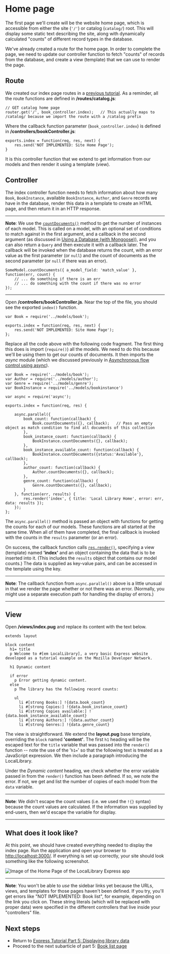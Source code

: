 # Home page

The first page we'll create will be the website home page, which is accessible from either the site (`'/'`) or catalog (`catalog/`) root. This will display some static text describing the site, along with dynamically calculated "counts" of different record types in the database.

We've already created a route for the home page. In order to complete the page, we need to update our controller function to fetch "counts" of records from the database, and create a view (template) that we can use to render the page.

## Route

We created our index page routes in a [previous tutorial](https://github.com/AndrewSRea/My_Learning_Port/tree/main/JavaScript/Server-Side_Website_Programming/Express_Web_Framework/Express_Tutorial_4#express-tutorial-part-4-routes-and-controllers). As a reminder, all the route functions are defined in **/routes/catalog.js**:
```
// GET catalog home page
router.get('/', book_controller.index);   // This actually maps to /catalog/ because we import the route with a /catalog prefix
```
Where the callback function parameter (`book_controller.index`) is defined in **/controllers/bookController.js**:
```
exports.index = function(req, res, next) {
    res.send('NOT IMPLEMENTED: Site Home Page');
}
```
It is this controller function that we extend to get information from our models and then render it using a template (view).

## Controller

The index controller function needs to fetch information about how many `Book`, `BookInstance`, available `BookInstance`, `Author`, and `Genre` records we have in the database, render this data in a template to create an HTML page, and then return it in an HTTP response.

<hr>

**Note**: We use the [`countDocuments()`](https://mongoosejs.com/docs/api.html#model_Model.countDocuments) method to get the number of instances of each model. This is called on a model, with an optional set of conditions to match against in the first argument, and a callback in the second argument (as discussed in [Using a Database (with Mongoose)](https://github.com/AndrewSRea/My_Learning_Port/tree/main/JavaScript/Server-Side_Website_Programming/Express_Web_Framework/Express_Tutorial_3#express-tutorial-part-3-using-a-database-with-mongoose)), and you can also return a `Query` and then execute it with a callback later. The callback will be invoked when the database returns the count, with an error value as the first parameter (or `null`) and the count of documents as the second parameter (or `null` if there was an error).
```
SomeModel.countDocuments({ a_model_field: 'match_value' }, function(err, count) {
    // ... do something if there is an err
    // ... do something with the count if there was no error
});
```

<hr>

Open **/controllers/bookController.js**. Near the top of the file, you should see the exported `index()` function.
```
var Book = require('../models/book');

exports.index = function(req, res, next) {
    res.send('NOT IMPLEMENTED: Site Home Page');
};
```
Replace all the code above with the following code fragment. The first thing this does is import (`require()`) all the models. We need to do this because we'll be using them to get our counts of documents. It then imports the *async* module (which we discussed previously in [Asynchronous flow control using async](https://github.com/AndrewSRea/My_Learning_Port/tree/main/JavaScript/Server-Side_Website_Programming/Express_Web_Framework/Express_Tutorial_5/Subtutorial_5_1#asynchronous-flow-control-using-async)).
```
var Book = require('../models/book');
var Author = require('../models/author');
var Genre = require('../models/genre');
var BookInstance = require('../models/bookinstance')

var async = require('async');

exports.index = function(req, res) {

    async.parallel({
        book_count: function(callback) {
            Book.countDocuments({}, callback);   // Pass an empty object as match condition to find all documents of this collection
        },
        book_instance_count: function(callback) {
            BookInstance.countDocuments({}, callback);
        },
        book_instance_available_count: function(callback) {
            BookInstance.countDocuments({status:'Available'}, callback);
        },
        author_count: function(callback) {
            Author.countDocuments({}, callback);
        },
        genre_count: function(callback) {
            Genre.countDocuments({}, callback);
        }
    }, function(err, results) {
        res.render('index', { title: 'Local Library Home', error: err, data: results });
    });
};
```
The `async.parallel()` method is passed an object with functions for getting the counts for each of our models. These functions are all started at the same time. When all of them have completed, the final callback is invoked with the counts in the `results` parameter (or an error).

On success, the callback function calls [`res.render()`](https://expressjs.com/en/4x/api.html#res.render), specifying a view (template) named **'index'** and an object containing the data that is to be inserted into it. (This includes the `results` object that contains our model counts.) The data is supplied as key-value pairs, and can be accessed in the template using the key.

<hr>

**Note**: The callback function from `async.parallel()` above is a little unusual in that we render the page whether or not there was an error. (Normally, you might use a separate execution path for handling the display of errors.)

<hr>

## View

Open **/views/index.pug** and replace its content with the text below.
```
extends layout

block content
  h1= title
  p Welcome to #[em LocalLibrary], a very basic Express website developed as a tutorial example on the Mozilla Developer Network.

  h1 Dynamic content 

  if error 
    p Error getting dynamic content.
  else 
    p The library has the following record counts: 

    ul 
      li #[strong Books:] !{data.book_count}
      li #[strong Copies:] !{data.book_instance_count}
      li #[strong Copies available:] !{data.book_instance_available_count}
      li #[strong Authors:] !{data.author_count}
      li #[strong Genres:] !{data.genre_count}
```
The view is straightforward. We extend the **layout.pug** base template, overriding the `block` named **'content'**. The first `h1` heading will be the escaped text for the `title` variable that was passed into the `render()` function -- note the use of the '`h1=`' so that the following text is treated as a JavaScript expression. We then include a paragraph introducing the LocalLibrary.

Under the *Dynamic content* heading, we check whether the error variable passed in from the `render()` function has been defined. If so, we note the error. If not, we get and list the number of copies of each model from the `data` variable.

<hr>

**Note**: We didn't escape the count values (i.e. we used the `!{}` syntax) because the count values are calculated. If the information was supplied by end-users, then we'd escape the variable for display.

<hr>

## What does it look like?

At this point, we should have created everything needed to display the index page. Run the application and open your browser to [http://localhost:3000/](http://localhost:3000/). If everything is set up correctly, your site should look something like the following screenshot.

![Image of the Home Page of the LocalLibrary Express app](https://developer.mozilla.org/en-US/docs/Learn/Server-side/Express_Nodejs/Displaying_data/Home_page/locallibary_express_home.png)

<hr>

**Note**: You won't be able to *use* the sidebar links yet because the URLs, views, and templates for those pages haven't been defined. If you try, you'll get errors like "NOT IMPLEMENTED: Book list", for example, depending on the link you click on. These string literals (which will be replaced with proper data) were specified in the different controllers that live inside your "controllers" file.

## Next steps

* Return to [Express Tutorial Part 5: Displaying library data](https://github.com/AndrewSRea/My_Learning_Port/tree/main/JavaScript/Server-Side_Website_Programming/Express_Web_Framework/Express_Tutorial_5#express-tutorial-part-5-displaying-library-data)
* Proceed to the next subarticle of part 5: [Book list page]()